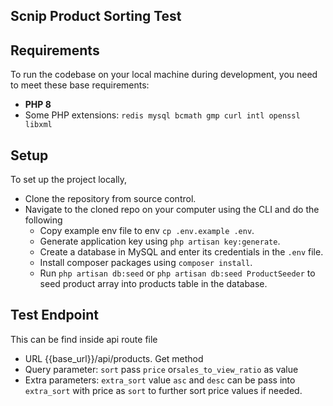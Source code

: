 ## Scnip Product Sorting Test

## Requirements

To run the codebase on your local machine during development, you need to meet these base requirements:

- **PHP 8**
- Some PHP extensions: `redis mysql bcmath gmp curl intl openssl libxml`

## Setup

To set up the project locally,

- Clone the repository from source control.
- Navigate to the cloned repo on your computer using the CLI and do the following
    - Copy example env file to env `cp .env.example .env`.
    - Generate application key using `php artisan key:generate`.
    - Create a database in MySQL and enter its credentials in the `.env` file.
    - Install composer packages using `composer install`.
    - Run `php artisan db:seed` or `php artisan db:seed ProductSeeder` to seed product array into products table in the database.

    
## Test Endpoint
This can be find inside api route file


- URL {{base_url}}/api/products. Get method
-   Query parameter: `sort` pass `price` or`sales_to_view_ratio` as value
-   Extra parameters: `extra_sort` value `asc` and `desc` can be pass into `extra_sort` with price as `sort` to further sort price values if needed.
